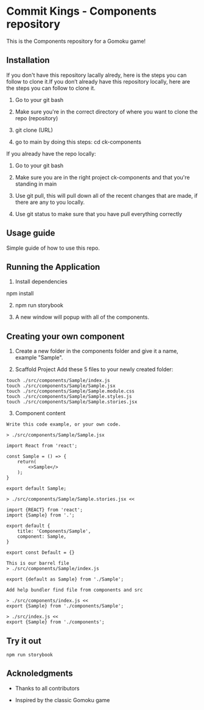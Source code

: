 # Commit Kings - Components repository

This is the Components repository for a Gomoku game!

## Installation

If you don't have this repository lacally alredy, here is the steps you can follow to clone it.If you don’t already have this repository locally, here are the steps you can follow to clone it.

1. Go to your git bash

2. Make sure you're in the correct directory of where you want to clone the repo (repository)

3. git clone (URL)

4. go to main by doing this steps: cd ck-components

If you already have the repo locally:

1. Go to your git bash

2. Make sure you are in the right project ck-components and that you're standing in main

3. Use git pull, this will pull down all of the recent changes that are made, if there are any to you locally.

4. Use git status to make sure that you have pull everything correctly

## Usage guide

Simple guide of how to use this repo.

## Running the Application

1. Install dependencies

npm install

2. npm run storybook

3. A new window will popup with all of the components.

## Creating your own component

1. Create a new folder in the components folder and give it a name, example "Sample".

2. Scaffold Project
   Add these 5 files to your newly created folder:

```
touch ./src/components/Sample/index.js
touch ./src/components/Sample/Sample.jsx
touch ./src/components/Sample/Sample.module.css
touch ./src/components/Sample/Sample.styles.js
touch ./src/components/Sample/Sample.stories.jsx
```

3. Component content

```
Write this code example, or your own code.

> ./src/components/Sample/Sample.jsx

import React from 'react';

const Sample = () => {
    return(
        <>Sample</>
    );
}

export default Sample;
```

```
> ./src/components/Sample/Sample.stories.jsx <<

import {REACT} from 'react';
import {Sample} from '.';

export default {
    title: 'Components/Sample',
    component: Sample,
}

export const Default = {}

```

```
This is our barrel file
> ./src/components/Sample/index.js

export {default as Sample} from './Sample';

```

```
Add help bundler find file from components and src

> ./src/components/index.js <<
export {Sample} from './components/Sample';

> ./src/index.js <<
export {Sample} from './components';

```

## Try it out

```
npm run storybook
```

## Acknoledgments

- Thanks to all contributors

- Inspired by the classic Gomoku game

